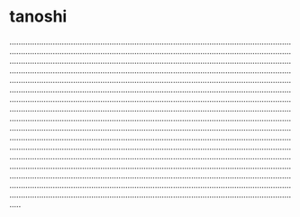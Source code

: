 # tanoshi

.................................................................................................................................................................................................................................................................................................................................................................................................................................................................................................................................................................................................................................................................................................................................................................................................................................................................................................................................................................................................................................................................................................................................................................................................................................................................................................................................................................................................................................................................................................................................................................................................................................................................................................................................................................................................................................................................................................................................................................................................................................................................................................................................................................................................